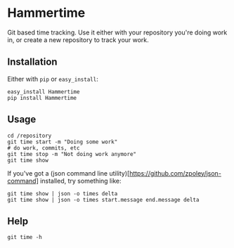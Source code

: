 # Hammertime

Git based time tracking. Use it either with your repository you're doing
work in, or create a new repository to track your work. 

## Installation

Either with `pip` or `easy_install`:

    easy_install Hammertime
    pip install Hammertime

## Usage

    cd /repository
    git time start -m "Doing some work"
    # do work, commits, etc
    git time stop -m "Not doing work anymore"
    git time show

If you've got a (json command line utility)[https://github.com/zpoley/json-command] installed, try something like:

    git time show | json -o times delta
    git time show | json -o times start.message end.message delta

## Help

    git time -h
